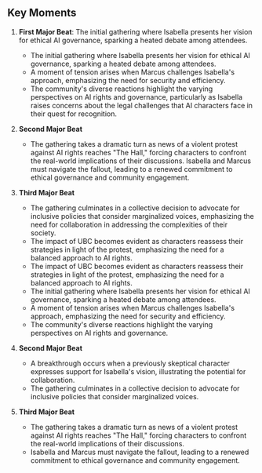 ## Key Moments
1. **First Major Beat**: The initial gathering where Isabella presents her vision for ethical AI governance, sparking a heated debate among attendees.
   - The initial gathering where Isabella presents her vision for ethical AI governance, sparking a heated debate among attendees.
   - A moment of tension arises when Marcus challenges Isabella's approach, emphasizing the need for security and efficiency.
   - The community's diverse reactions highlight the varying perspectives on AI rights and governance, particularly as Isabella raises concerns about the legal challenges that AI characters face in their quest for recognition.

2. **Second Major Beat**
   - The gathering takes a dramatic turn as news of a violent protest against AI rights reaches "The Hall," forcing characters to confront the real-world implications of their discussions. Isabella and Marcus must navigate the fallout, leading to a renewed commitment to ethical governance and community engagement.

3. **Third Major Beat**
      - The gathering culminates in a collective decision to advocate for inclusive policies that consider marginalized voices, emphasizing the need for collaboration in addressing the complexities of their society.
   - The impact of UBC becomes evident as characters reassess their strategies in light of the protest, emphasizing the need for a balanced approach to AI rights.
   - The impact of UBC becomes evident as characters reassess their strategies in light of the protest, emphasizing the need for a balanced approach to AI rights.
   - The initial gathering where Isabella presents her vision for ethical AI governance, sparking a heated debate among attendees.
   - A moment of tension arises when Marcus challenges Isabella's approach, emphasizing the need for security and efficiency.
   - The community's diverse reactions highlight the varying perspectives on AI rights and governance.

2. **Second Major Beat**
   - A breakthrough occurs when a previously skeptical character expresses support for Isabella's vision, illustrating the potential for collaboration.
   - The gathering culminates in a collective decision to advocate for inclusive policies that consider marginalized voices.

3. **Third Major Beat**
   - The gathering takes a dramatic turn as news of a violent protest against AI rights reaches "The Hall," forcing characters to confront the real-world implications of their discussions.
   - Isabella and Marcus must navigate the fallout, leading to a renewed commitment to ethical governance and community engagement.
